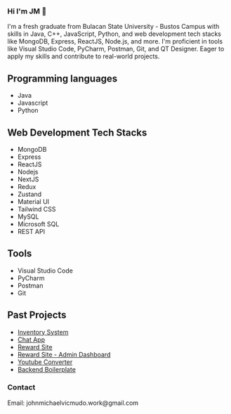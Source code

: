 ### Hi I'm JM 👋

I'm a fresh graduate from Bulacan State University - Bustos Campus with skills in Java, C++, JavaScript, Python, and web development tech stacks like MongoDB, Express, ReactJS, Node.js, and more. I'm proficient in tools like Visual Studio Code, PyCharm, Postman, Git, and QT Designer. Eager to apply my skills and contribute to real-world projects.

<h2>Programming languages</h2>
  <ul>
    <li>Java</li>
    <li>Javascript</li>
    <li>Python</li>
  </ul>
<h2>Web Development Tech Stacks</h2>
  <ul>
    <li>MongoDB</li>
    <li>Express</li>
    <li>ReactJS</li>
    <li>Nodejs</li>
    <li>NextJS</li>
    <li>Redux</li>
    <li>Zustand</li>
    <li>Material UI</li>
  <li>Tailwind CSS</li>
    <li>MySQL</li>
    <li>Microsoft SQL</li>
    <li>REST API</li>
  </ul>
<h2>Tools</h2>
  <ul>
    <li>Visual Studio Code</li>
    <li>PyCharm</li>
    <li>Postman</li>
    <li>Git</li>
  </ul>
  
 <h2>Past Projects</h2>
   <ul>
  <li><a href="https://inventory-system-fe.vercel.app/" target="_blank">Inventory System</a></li>
  <li><a href="https://chat-app-sable-gamma.vercel.app/login" target="_blank">Chat App</a></li>
  <li><a href="https://pointsprizes.vercel.app/" target="_blank">Reward Site</a></li>
  <li><a href="https://pointsprizes.vercel.app/adminlogin" target="_blank">Reward Site - Admin Dashboard</a></li>
  <li><a href="https://youtube-converter-ten.vercel.app/" target="_blank">Youtube Converter</a></li>
  <li><a href="https://github.com/n0tvicci/mongodb-boilerplate" target="_blank">Backend Boilerplate</a></li>
   </ul>

<h3>Contact</h3>
Email: johnmichaelvicmudo.work@gmail.com
<!--
**n0tvicci/n0tVicci** is a ✨ _special_ ✨ repository because its `README.md` (this file) appears on your GitHub profile.

Here are some ideas to get you started:

- 🔭 I’m currently working on ...
- 🌱 I’m currently learning ...
- 👯 I’m looking to collaborate on ...
- 🤔 I’m looking for help with ...
- 💬 Ask me about ...
- 📫 How to reach me: ...
- 😄 Pronouns: ...
- ⚡ Fun fact: ...
-->
